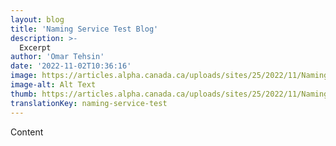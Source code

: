 ```yaml
---
layout: blog
title: 'Naming Service Test Blog'
description: >-
  Excerpt
author: 'Omar Tehsin'
date: '2022-11-02T10:36:16'
image: https://articles.alpha.canada.ca/uploads/sites/25/2022/11/Naming_Service.jpeg
image-alt: Alt Text
thumb: https://articles.alpha.canada.ca/uploads/sites/25/2022/11/Naming_Service-1024x576.jpeg
translationKey: naming-service-test
---
```


<p>Content</p>

